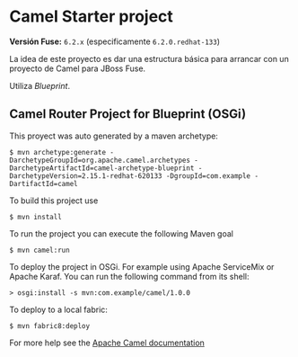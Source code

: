 # Camel Starter project

**Versión Fuse:** `6.2.x` (especificamente `6.2.0.redhat-133`)

La idea de este proyecto es dar una estructura básica para arrancar con un proyecto de Camel para JBoss Fuse.

Utiliza _Blueprint_.

## Camel Router Project for Blueprint (OSGi)

This proyect was auto generated by a maven archetype:

```
$ mvn archetype:generate -DarchetypeGroupId=org.apache.camel.archetypes -DarchetypeArtifactId=camel-archetype-blueprint -DarchetypeVersion=2.15.1-redhat-620133 -DgroupId=com.example -DartifactId=camel
```

To build this project use

```
$ mvn install
```

To run the project you can execute the following Maven goal

```
$ mvn camel:run
```

To deploy the project in OSGi. For example using Apache ServiceMix
or Apache Karaf. You can run the following command from its shell:

```
> osgi:install -s mvn:com.example/camel/1.0.0
```

To deploy to a local fabric:

```
$ mvn fabric8:deploy
```

For more help see the [Apache Camel documentation](http://camel.apache.org/)

